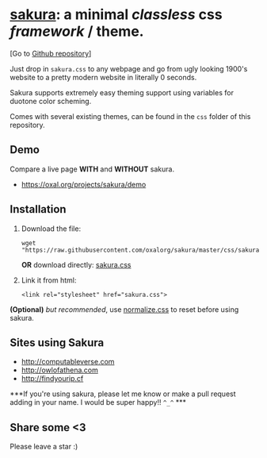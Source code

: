 # [sakura](https://oxal.org/projects/sakura): a minimal ***classless*** css *framework* / **theme**.

[Go to [Github repository](https://github.com/oxalorg/sakura)]

Just drop in `sakura.css` to any webpage and go from
ugly looking 1900's website to a pretty modern website
in literally 0 seconds.

Sakura supports extremely easy theming support using
variables for duotone color scheming.

Comes with several existing themes, can be found in the
`css` folder of this repository.

## Demo

Compare a live page **WITH** and **WITHOUT** sakura.

* https://oxal.org/projects/sakura/demo

## Installation

1. Download the file:

    ```
    wget "https://raw.githubusercontent.com/oxalorg/sakura/master/css/sakura.css"
    ```

    **OR** download directly:
    [sakura.css](https://raw.githubusercontent.com/oxalorg/sakura/master/css/sakura.css)

2. Link it from html:

    ```
    <link rel="stylesheet" href="sakura.css">
    ```

**(Optional)** *but recommended*, use
[normalize.css](https://github.com/necolas/normalize.css/)
to reset before using sakura.

## Sites using Sakura

* http://computableverse.com
* http://owlofathena.com
* http://findyourip.cf

***If you're using sakura, please let me know or make a pull
request adding in your name. I would be super happy!! `^_^` ***

## Share some <3

Please leave a star :)
